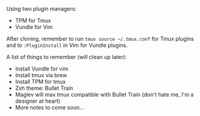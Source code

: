 Using two plugin managers:
- TPM for Tmux
- Vundle for Vim

After cloning, remember to run `tmux source ~/.tmux.conf` for Tmux plugins and to `:PluginInstall` in Vim for Vundle plugins.

A list of things to remember (will clean up later):
- Install Vundle for vim
- Install tmux via brew
- Install TPM for tmux
- Zsh theme: Bullet Train
- Maglev will max tmux compatible with Bullet Train (don't hate me, I'm a designer at heart)
- More notes to come soon...
